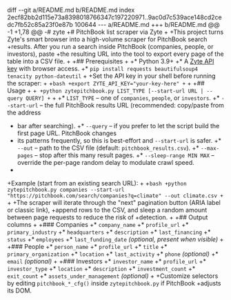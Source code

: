 diff --git a/README.md b/README.md
index 2ecf82bb2d115e73a8398018766347c197220971..9ac0d7c539ace148cd2cedc7fb52c85a23f0e87b 100644
--- a/README.md
+++ b/README.md
@@ -1 +1,78 @@
-# zyte
+# PitchBook list scraper via Zyte
+
+This project turns Zyte's smart browser into a high-volume scraper for PitchBook search
+results. After you run a search inside PitchBook (companies, people, or investors), paste
+the resulting URL into the tool to export every page of the table into a CSV file.
+
+## Prerequisites
+
+* Python 3.9+
+* A [Zyte API key](https://docs.zyte.com/zyte-api/get-started.html) with browser access.
+* `pip install requests beautifulsoup4 tenacity python-dateutil`
+
+Set the API key in your shell before running the scraper:
+
+```bash
+export ZYTE_API_KEY="your-key-here"
+```
+
+## Usage
+
+```
+python zytepitchbook.py LIST_TYPE [--start-url URL | --query QUERY]
+```
+
+* `LIST_TYPE` – one of `companies`, `people`, or `investors`.
+* `--start-url` – the full PitchBook results URL (recommended: copy/paste from the address
+  bar after searching).
+* `--query` – if you prefer to let the script build the first page URL. PitchBook changes
+  its patterns frequently, so this is best-effort and `--start-url` is safer.
+* `--out` – path to the CSV file (default: `pitchbook_results.csv`).
+* `--max-pages` – stop after this many result pages.
+* `--sleep-range MIN MAX` – override the per-page random delay to modulate crawl speed.
+
+Example (start from an existing search URL):
+
+```bash
+python zytepitchbook.py companies --start-url "https://pitchbook.com/search/companies?q=climate" --out climate.csv
+```
+
+The scraper will iterate through the "next" pagination button (ARIA label or classic link),
+append rows to the CSV, and sleep a random amount between page requests to reduce the risk of
+detection.
+
+## Output columns
+
+### Companies
+* `company_name`
+* `profile_url`
+* `primary_industry`
+* `headquarters`
+* `description`
+* `last_financing`
+* `status`
+* `employees`
+* `last_funding_date` *(optional, present when visible)*
+
+### People
+* `person_name`
+* `profile_url`
+* `title`
+* `primary_organization`
+* `location`
+* `last_activity`
+* `phone` *(optional)*
+* `email` *(optional)*
+
+### Investors
+* `investor_name`
+* `profile_url`
+* `investor_type`
+* `location`
+* `description`
+* `investment_count`
+* `exit_count`
+* `assets_under_management` *(optional)*
+
+Customize selectors by editing `pitchbook_*_cfg()` inside `zytepitchbook.py` if PitchBook
+adjusts its DOM.
